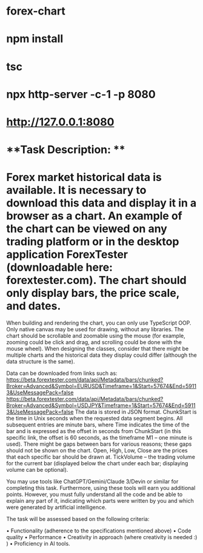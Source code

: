 # forex-chart
# npm install
# tsc
# npx http-server -c-1 -p 8080  
#  http://127.0.0.1:8080

# **Task Description: ** 
# Forex market historical data is available. It is necessary to download this data and display it in a browser as a chart. An example of the chart can be viewed on any trading platform or in the desktop application ForexTester (downloadable here: forextester.com). The chart should only display bars, the price scale, and dates.

When building and rendering the chart, you can only use TypeScript OOP. Only native canvas may be used for drawing, without any libraries. The chart should be scrollable and zoomable using the mouse (for example, zooming could be click and drag, and scrolling could be done with the mouse wheel). When designing the classes, consider that there might be multiple charts and the historical data they display could differ (although the data structure is the same).

Data can be downloaded from links such as: https://beta.forextester.com/data/api/Metadata/bars/chunked?Broker=Advanced&Symbol=EURUSD&Timeframe=1&Start=57674&End=59113&UseMessagePack=false
https://beta.forextester.com/data/api/Metadata/bars/chunked?Broker=Advanced&Symbol=USDJPY&Timeframe=1&Start=57674&End=59113&UseMessagePack=false
The data is stored in JSON format. ChunkStart is the time in Unix seconds when the requested data segment begins. All subsequent entries are minute bars, where Time indicates the time of the bar and is expressed as the offset in seconds from ChunkStart (in this specific link, the offset is 60 seconds, as the timeframe M1 – one minute is used). There might be gaps between bars for various reasons; these gaps should not be shown on the chart. Open, High, Low, Close are the prices that each specific bar should be drawn at. TickVolume – the trading volume for the current bar (displayed below the chart under each bar; displaying volume can be optional).

You may use tools like ChatGPT/Gemini/Claude 3/Devin or similar for completing this task. Furthermore, using these tools will earn you additional points. However, you must fully understand all the code and be able to explain any part of it, indicating which parts were written by you and which were generated by artificial intelligence.

The task will be assessed based on the following criteria:

•	Functionality (adherence to the specifications mentioned above)
•	Code quality
•	Performance
•	Creativity in approach (where creativity is needed :) )
•	Proficiency in AI tools.

